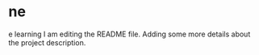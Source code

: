 # ne
e learning
I am editing the README file. Adding some more details about the project description.
